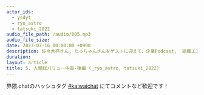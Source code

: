 ```yaml
---
actor_ids:
  - ysdyt
  - ryo_astro
  - tatsuki_2022
audio_file_path: /audio/005.mp3
audio_file_size:
date: 2023-07-16 00:00:00 +0900
description: 佐々木亮さん, たっちゃんさんをゲストに迎えて、企業Podcast,  組織エンゲージメントと音声, 企業Podcastに求められていること, コンテンツとパーソン, バリュー中毒 などについて話しました。
duration:
layout: article
title: 5. 人類総バリュー中毒-後編 (_ryo_astro, tatsuki_2022)
---
```


界隈.chatのハッシュタグ [#kaiwaichat](https://twitter.com/search?q=%23kaiwaichat&src=typed_query&f=live) にてコメントなど歓迎です！
